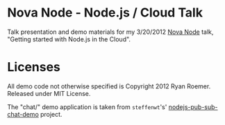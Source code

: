 Nova Node - Node.js / Cloud Talk
================================
Talk presentation and demo materials for my 3/20/2012 [Nova Node][nova_node]
talk, "Getting started with Node.js in the Cloud".

[nova_node]: http://www.meetup.com/Nova-Node/events/52749282/

Licenses
========
All demo code not otherwise specified is Copyright 2012 Ryan Roemer. Released
under MIT License.

The "chat/" demo application is taken from `steffenwt`'s'
[nodejs-pub-sub-chat-demo][redis_chat] project.

[redis_chat]: https://github.com/steffenwt/nodejs-pub-sub-chat-demo
